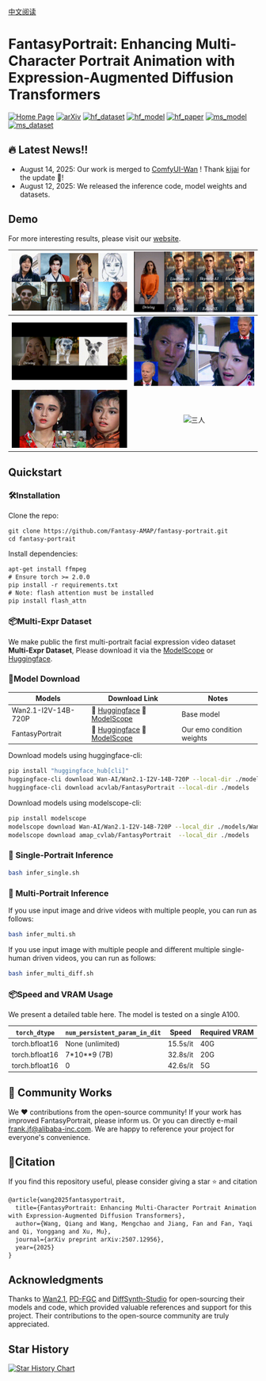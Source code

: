 [中文阅读](./README_zh.md)
# FantasyPortrait: Enhancing Multi-Character Portrait Animation with Expression-Augmented Diffusion Transformers

[![Home Page](https://img.shields.io/badge/Project-FantasyPortrait-blue.svg)](https://fantasy-amap.github.io/fantasy-portrait/)
[![arXiv](https://img.shields.io/badge/Arxiv-2507.12956-b31b1b.svg?logo=arXiv)](https://arxiv.org/abs/2507.12956)
[![hf_dataset](https://img.shields.io/badge/🤗%20Dataset-FantasyPortrait-yellow.svg)](https://huggingface.co/datasets/acvlab/FantasyPortrait-Multi-Expr)
[![hf_model](https://img.shields.io/badge/🤗%20Model-FantasyPortrait-green.svg)](https://huggingface.co/acvlab/FantasyPortrait)
[![hf_paper](https://img.shields.io/badge/🤗-FantasyPortrait-red.svg)](https://huggingface.co/papers/2507.12956)
[![ms_model](https://img.shields.io/badge/ModelScope-Model-9cf.svg)](https://modelscope.cn/models/amap_cvlab/FantasyPortrait)
[![ms_dataset](https://img.shields.io/badge/ModelScope-Dataset-ff69b4.svg)](https://www.modelscope.cn/datasets/amap_cvlab/FantasyPortrait-Multi-Expr)

## 🔥 Latest News!!
* August 14, 2025: Our work is merged to [ComfyUI-Wan](https://github.com/kijai/ComfyUI-WanVideoWrapper/tree/main/fantasyportrait) ! Thank [kijai](https://github.com/kijai) for the update 👏!
* August 12, 2025: We released the inference code, model weights and datasets.

## Demo
For more interesting results, please visit our [website](https://fantasy-amap.github.io/fantasy-portrait/).

| ![单人示例](./assert/demo/danren_1.gif) | ![对比](./assert/demo/duibi.gif) |
| :---: | :---: |
| ![动物](./assert/demo/dongwu.gif) | ![双人1](./assert/demo/shuangren_1.gif) |
| ![双人2](./assert/demo/shuangren_2.gif) | ![三人](./assert/demo/sanren.gif) |


## Quickstart
### 🛠️Installation

Clone the repo:

```
git clone https://github.com/Fantasy-AMAP/fantasy-portrait.git
cd fantasy-portrait
```

Install dependencies:
```
apt-get install ffmpeg
# Ensure torch >= 2.0.0
pip install -r requirements.txt
# Note: flash attention must be installed
pip install flash_attn
```

### 📦Multi-Expr Dataset
We make public the first multi-portrait facial expression video dataset **Multi-Expr Dataset**, Please download it via the [ModelScope](https://www.modelscope.cn/datasets/amap_cvlab/FantasyPortrait-Multi-Expr) or [Huggingface](https://huggingface.co/datasets/acvlab/FantasyPortrait-Multi-Expr).

### 🧱Model Download
| Models        |                       Download Link                                           |    Notes                      |
| --------------|-------------------------------------------------------------------------------|-------------------------------|
| Wan2.1-I2V-14B-720P  |      🤗 [Huggingface](https://huggingface.co/Wan-AI/Wan2.1-I2V-14B-720P)    🤖 [ModelScope](https://www.modelscope.cn/models/Wan-AI/Wan2.1-I2V-14B-720P)     | Base model
| FantasyPortrait      |      🤗 [Huggingface](https://huggingface.co/acvlab/FantasyPortrait/)     🤖 [ModelScope](https://www.modelscope.cn/models/amap_cvlab/FantasyPortrait/)         | Our emo condition weights

Download models using huggingface-cli:
``` sh
pip install "huggingface_hub[cli]"
huggingface-cli download Wan-AI/Wan2.1-I2V-14B-720P --local-dir ./models/Wan2.1-I2V-14B-720P
huggingface-cli download acvlab/FantasyPortrait --local-dir ./models
```

Download models using modelscope-cli:
``` sh
pip install modelscope
modelscope download Wan-AI/Wan2.1-I2V-14B-720P --local_dir ./models/Wan2.1-I2V-14B-720P
modelscope download amap_cvlab/FantasyPortrait  --local_dir ./models
```

### 🔑 Single-Portrait Inference
``` sh
bash infer_single.sh
```

### 🔑 Multi-Portrait Inference
If you use input image and drive videos with multiple people, you can run as follows:
``` sh
bash infer_multi.sh
```
If you use input image with multiple people and different multiple single-human driven videos, you can run as follows:
```sh
bash infer_multi_diff.sh
```

### 📦Speed and VRAM Usage
We present a detailed table here. The model is tested on a single A100.

|`torch_dtype`|`num_persistent_param_in_dit`|Speed|Required VRAM|
|-|-|-|-|
|torch.bfloat16|None (unlimited)|15.5s/it|40G|
|torch.bfloat16|7*10**9 (7B)|32.8s/it|20G|
|torch.bfloat16|0|42.6s/it|5G|



## 🧩 Community Works
We ❤️ contributions from the open-source community! If your work has improved FantasyPortrait, please inform us.
Or you can directly e-mail [frank.jf@alibaba-inc.com](mailto://frank.jf@alibaba-inc.com). We are happy to reference your project for everyone's convenience.

## 🔗Citation
If you find this repository useful, please consider giving a star ⭐ and citation
```
@article{wang2025fantasyportrait,
  title={FantasyPortrait: Enhancing Multi-Character Portrait Animation with Expression-Augmented Diffusion Transformers},
  author={Wang, Qiang and Wang, Mengchao and Jiang, Fan and Fan, Yaqi and Qi, Yonggang and Xu, Mu},
  journal={arXiv preprint arXiv:2507.12956},
  year={2025}
}
```

## Acknowledgments
Thanks to [Wan2.1](https://github.com/Wan-Video/Wan2.1), [PD-FGC](https://github.com/Dorniwang/PD-FGC-inference) and [DiffSynth-Studio](https://github.com/modelscope/DiffSynth-Studio) for open-sourcing their models and code, which provided valuable references and support for this project. Their contributions to the open-source community are truly appreciated.

## Star History

[![Star History Chart](https://api.star-history.com/svg?repos=Fantasy-AMAP/fantasy-portrait&type=Date)](https://www.star-history.com/#Fantasy-AMAP/fantasy-portrait&Date)

